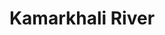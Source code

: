 ---
title: "Kamarkhali River"
title_bn: "কামারখালী নদী"
description: "Kamarkhali river starts from Ray Bangali and ends at Toral & Rampur."
---